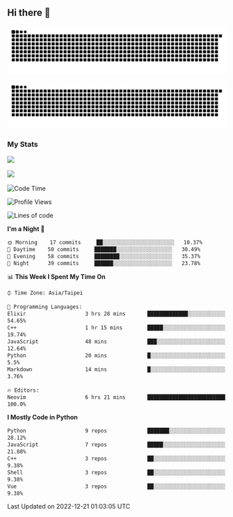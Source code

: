 ## Hi there 👋

<div align="center">

![GitHub Snake Light](https://raw.githubusercontent.com/CSY54/CSY54/snake/github-snake.svg#gh-light-mode-only)

![GitHub Snake dark](https://raw.githubusercontent.com/CSY54/CSY54/snake/github-snake-dark.svg#gh-dark-mode-only)

</div>

### My Stats

![](https://github-readme-stats.vercel.app/api?username=CSY54&theme=nord&show_icons=true)

![](https://github-readme-stats.vercel.app/api/top-langs/?username=CSY54&theme=nord&layout=compact&card_width=445)

<!--START_SECTION:waka-->
![Code Time](http://img.shields.io/badge/Code%20Time-1%2C413%20hrs%2033%20mins-blue)

![Profile Views](http://img.shields.io/badge/Profile%20Views-12-blue)

![Lines of code](https://img.shields.io/badge/From%20Hello%20World%20I%27ve%20Written-113%20Thousand%20lines%20of%20code-blue)

**I'm a Night 🦉** 

```text
🌞 Morning    17 commits     ██░░░░░░░░░░░░░░░░░░░░░░░   10.37% 
🌆 Daytime    50 commits     ███████░░░░░░░░░░░░░░░░░░   30.49% 
🌃 Evening    58 commits     ████████░░░░░░░░░░░░░░░░░   35.37% 
🌙 Night      39 commits     ██████░░░░░░░░░░░░░░░░░░░   23.78%

```


📊 **This Week I Spent My Time On** 

```text
⌚︎ Time Zone: Asia/Taipei

💬 Programming Languages: 
Elixir                   3 hrs 28 mins       █████████████░░░░░░░░░░░░   54.65% 
C++                      1 hr 15 mins        █████░░░░░░░░░░░░░░░░░░░░   19.74% 
JavaScript               48 mins             ███░░░░░░░░░░░░░░░░░░░░░░   12.64% 
Python                   20 mins             █░░░░░░░░░░░░░░░░░░░░░░░░   5.5% 
Markdown                 14 mins             █░░░░░░░░░░░░░░░░░░░░░░░░   3.76%

🔥 Editors: 
Neovim                   6 hrs 21 mins       █████████████████████████   100.0%

```

**I Mostly Code in Python** 

```text
Python                   9 repos             ███████░░░░░░░░░░░░░░░░░░   28.12% 
JavaScript               7 repos             █████░░░░░░░░░░░░░░░░░░░░   21.88% 
C++                      3 repos             ██░░░░░░░░░░░░░░░░░░░░░░░   9.38% 
Shell                    3 repos             ██░░░░░░░░░░░░░░░░░░░░░░░   9.38% 
Vue                      3 repos             ██░░░░░░░░░░░░░░░░░░░░░░░   9.38%

```



 Last Updated on 2022-12-21 01:03:05 UTC
<!--END_SECTION:waka-->

<!--
**CSY54/CSY54** is a ✨ _special_ ✨ repository because its `README.md` (this file) appears on your GitHub profile.

Here are some ideas to get you started:

- 🔭 I’m currently working on ...
- 🌱 I’m currently learning ...
- 👯 I’m looking to collaborate on ...
- 🤔 I’m looking for help with ...
- 💬 Ask me about ...
- 📫 How to reach me: ...
- 😄 Pronouns: ...
- ⚡ Fun fact: ...
-->
